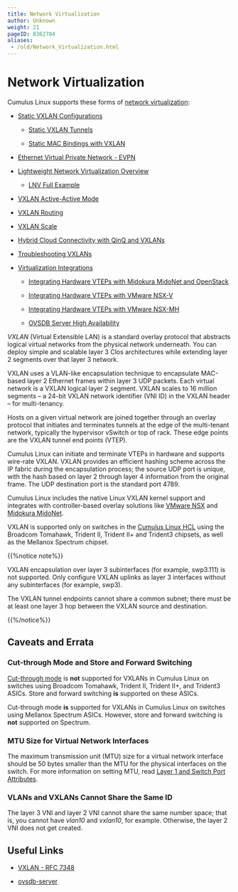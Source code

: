 ```yaml
---
title: Network Virtualization
author: Unknown
weight: 21
pageID: 8362704
aliases:
 - /old/Network_Virtualization.html
---
```

# Network Virtualization

Cumulus Linux supports these forms of [network
virtualization](http://en.wikipedia.org/wiki/Network_virtualization):

  - [Static VXLAN Configurations](/old/Static_VXLAN_Configurations.html)
    
      - [Static VXLAN Tunnels](/old/Static_VXLAN_Tunnels.html)
    
      - [Static MAC Bindings with
        VXLAN](/old/Static_MAC_Bindings_with_VXLAN.html)

  - [Ethernet Virtual Private Network -
    EVPN](/old/Ethernet_Virtual_Private_Network_-_EVPN.html)

  - [Lightweight Network Virtualization
    Overview](/old/Lightweight_Network_Virtualization_Overview.html)
    
      - [LNV Full Example](/old/LNV_Full_Example.html)

  - [VXLAN Active-Active Mode](/old/VXLAN_Active-Active_Mode.html)

  - [VXLAN Routing](/old/VXLAN_Routing.html)

  - [VXLAN Scale](/old/VXLAN_Scale.html)

  - [Hybrid Cloud Connectivity with QinQ and
    VXLANs](/old/Hybrid_Cloud_Connectivity_with_QinQ_and_VXLANs.html)

  - [Troubleshooting VXLANs](/old/Troubleshooting_VXLANs.html)

  - [Virtualization Integrations](/old/Virtualization_Integrations.html)
    
      - [Integrating Hardware VTEPs with Midokura MidoNet and
        OpenStack](/old/Integrating_Hardware_VTEPs_with_Midokura_MidoNet_and_OpenStack.html)
    
      - [Integrating Hardware VTEPs with VMware
        NSX-V](/old/Integrating_Hardware_VTEPs_with_VMware_NSX-V.html)
    
      - [Integrating Hardware VTEPs with VMware
        NSX-MH](/old/Integrating_Hardware_VTEPs_with_VMware_NSX-MH.html)
    
      - [OVSDB Server High
        Availability](/old/OVSDB_Server_High_Availability.html)

*VXLAN* (Virtual Extensible LAN) is a standard overlay protocol that
abstracts logical virtual networks from the physical network underneath.
You can deploy simple and scalable layer 3 Clos architectures while
extending layer 2 segments over that layer 3 network.

VXLAN uses a VLAN-like encapsulation technique to encapsulate MAC-based
layer 2 Ethernet frames within layer 3 UDP packets. Each virtual network
is a VXLAN logical layer 2 segment. VXLAN scales to 16 million segments
– a 24-bit VXLAN network identifier (VNI ID) in the VXLAN header – for
multi-tenancy.

Hosts on a given virtual network are joined together through an overlay
protocol that initiates and terminates tunnels at the edge of the
multi-tenant network, typically the hypervisor vSwitch or top of rack.
These edge points are the VXLAN tunnel end points (VTEP).

Cumulus Linux can initiate and terminate VTEPs in hardware and supports
wire-rate VXLAN. VXLAN provides an efficient hashing scheme across the
IP fabric during the encapsulation process; the source UDP port is
unique, with the hash based on layer 2 through layer 4 information from
the original frame. The UDP destination port is the standard port 4789.

Cumulus Linux includes the native Linux VXLAN kernel support and
integrates with controller-based overlay solutions like [VMware
NSX](/old/Integrating_Hardware_VTEPs_with_VMware_NSX-MH.html) and
[Midokura
MidoNet](/old/Integrating_Hardware_VTEPs_with_Midokura_MidoNet_and_OpenStack.html).

VXLAN is supported only on switches in the [Cumulus Linux
HCL](http://cumulusnetworks.com/support/hcl/) using the Broadcom
Tomahawk, Trident II, Trident II+ and Trident3 chipsets, as well as the
Mellanox Spectrum chipset.

{{%notice note%}}

VXLAN encapsulation over layer 3 subinterfaces (for example, swp3.111)
is not supported. Only configure VXLAN uplinks as layer 3 interfaces
without any subinterfaces (for example, swp3).

The VXLAN tunnel endpoints cannot share a common subnet; there must be
at least one layer 3 hop between the VXLAN source and destination.

{{%/notice%}}

## Caveats and Errata

### Cut-through Mode and Store and Forward Switching

[Cut-through
mode](/old/Buffer_and_Queue_Management.html#src-8363032_BufferandQueueManagement-cut_through_mode)
is **not** supported for VXLANs in Cumulus Linux on switches using
Broadcom Tomahawk, Trident II, Trident II+, and Trident3 ASICs. Store
and forward switching **is** supported on these ASICs.

Cut-through mode **is** supported for VXLANs in Cumulus Linux on
switches using Mellanox Spectrum ASICs. However, store and forward
switching is **not** supported on Spectrum.

### MTU Size for Virtual Network Interfaces

The maximum transmission unit (MTU) size for a virtual network interface
should be 50 bytes smaller than the MTU for the physical interfaces on
the switch. For more information on setting MTU, read [Layer 1 and
Switch Port
Attributes](/old/Switch_Port_Attributes.html#src-8363026_SwitchPortAttributes-mtu_vxlan).

### VLANs and VXLANs Cannot Share the Same ID

The layer 3 VNI and layer 2 VNI cannot share the same number space; that
is, you cannot have *vlan10* and *vxlan10*, for example. Otherwise, the
layer 2 VNI does not get created.

## Useful Links

  - [VXLAN -
    RFC 7348](https://tools.ietf.org/html/rfc7348)

  - [ovsdb-server](http://openvswitch.org/support/dist-docs/ovsdb-server.1.html)
